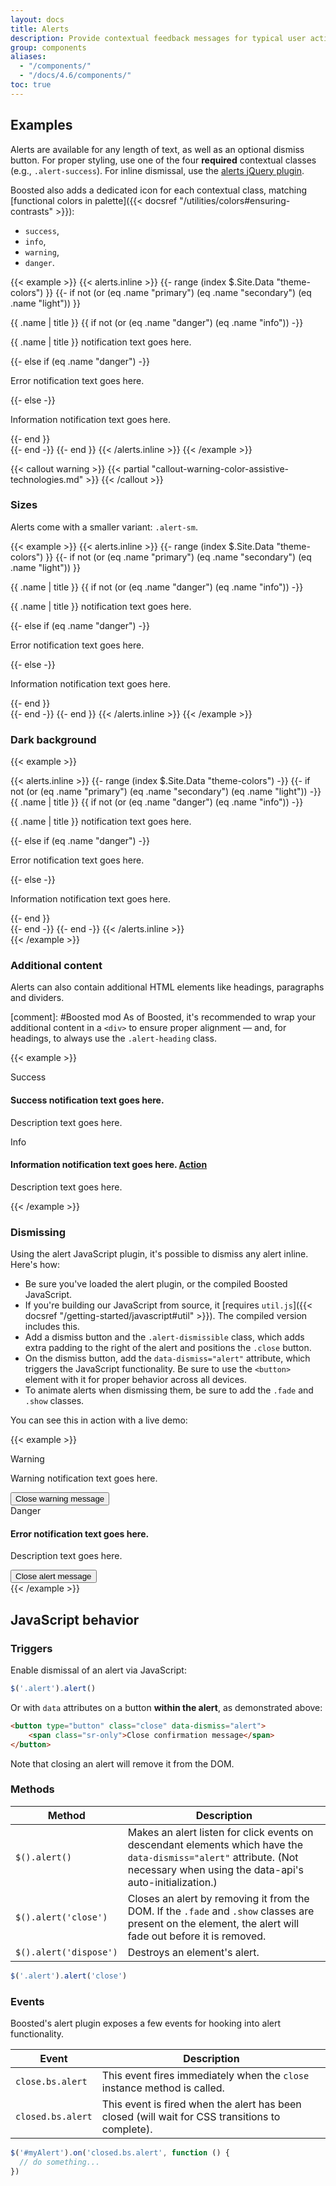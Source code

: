 ```yaml
---
layout: docs
title: Alerts
description: Provide contextual feedback messages for typical user actions with the handful of available and flexible alert messages.
group: components
aliases:
  - "/components/"
  - "/docs/4.6/components/"
toc: true
---
```


## Examples

Alerts are available for any length of text, as well as an optional dismiss button. For proper styling, use one of the four **required** contextual classes (e.g., `.alert-success`). For inline dismissal, use the [alerts jQuery plugin](#dismissing).

<!-- Boosted mod: alerts always have icon -->
Boosted also adds a dedicated icon for each contextual class, matching [functional colors in palette]({{< docsref "/utilities/colors#ensuring-contrasts" >}}):
* `success`,
* `info`,
* `warning`,
* `danger`.

<!-- Boosted mod: filter to use only functional colors -->
{{< example >}}
{{< alerts.inline >}}
{{- range (index $.Site.Data "theme-colors") }}
{{- if not (or (eq .name "primary") (eq .name "secondary") (eq .name "light")) }}
<div class="alert alert-{{ .name }}" role="alert">
  <span class="alert-icon"><span class="sr-only">{{ .name | title }}</span></span>
  {{ if not (or (eq .name "danger") (eq .name "info")) -}}
  <p>{{ .name | title }} notification text goes here.</p>
  {{- else if (eq .name "danger") -}}
  <p>Error notification text goes here.</p>
  {{- else -}}
  <p>Information notification text goes here.</p>
  {{- end }}
</div>{{- end -}}
{{- end }}
{{< /alerts.inline >}}
{{< /example >}}

{{< callout warning >}}
{{< partial "callout-warning-color-assistive-technologies.md" >}}
{{< /callout >}}

<!-- Boosted mod: links are perceivable globally -->

### Sizes

Alerts come with a smaller variant: `.alert-sm`.

{{< example >}}
{{< alerts.inline >}}
{{- range (index $.Site.Data "theme-colors") }}
{{- if not (or (eq .name "primary") (eq .name "secondary") (eq .name "light")) }}
<div class="alert alert-sm alert-{{ .name }}" role="alert">
  <span class="alert-icon"><span class="sr-only">{{ .name | title }}</span></span>
  {{ if not (or (eq .name "danger") (eq .name "info")) -}}
  <p>{{ .name | title }} notification text goes here.</p>
  {{- else if (eq .name "danger") -}}
  <p>Error notification text goes here.</p>
  {{- else -}}
  <p>Information notification text goes here.</p>
  {{- end }}
</div>{{- end -}}
{{- end }}
{{< /alerts.inline >}}
{{< /example >}}

### Dark background
 
{{< example >}}
<div class="bg-dark p-3">
  {{< alerts.inline >}}
  {{- range (index $.Site.Data "theme-colors") -}}
  {{- if not (or (eq .name "primary") (eq .name "secondary") (eq .name "light")) -}}
  <div class="alert alert-{{ .name }}" role="alert">
    <span class="alert-icon"><span class="sr-only">{{ .name | title }}</span></span>
    {{ if not (or (eq .name "danger") (eq .name "info")) -}}
    <p>{{ .name | title }} notification text goes here.</p>
    {{- else if (eq .name "danger") -}}
    <p>Error notification text goes here.</p>
    {{- else -}}
    <p>Information notification text goes here.</p>
    {{- end }}
  </div>{{- end -}}
  {{- end -}}
  {{< /alerts.inline >}}
</div>
{{< /example >}}

### Additional content

Alerts can also contain additional HTML elements like headings, paragraphs and dividers.

[comment]: #Boosted mod
As of Boosted, it's recommended to wrap your additional content in a `<div>` to ensure proper alignment — and, for headings, to always use the `.alert-heading` class.

{{< example >}}
<div class="alert alert-success" role="alert">
  <span class="alert-icon"><span class="sr-only">Success</span></span>
  <div>
      <h4 class="alert-heading">Success notification text goes here.</h4>
      <p>Description text goes here.</p>
  </div>
</div>
<div class="alert alert-info" role="alert">
  <span class="alert-icon"><span class="sr-only">Info</span></span>
  <div>
      <h4 class="alert-heading">Information notification text goes here. <a href="#">Action</a></h4>
      <p>Description text goes here.</p>
  </div>
</div>
{{< /example >}}


### Dismissing

Using the alert JavaScript plugin, it's possible to dismiss any alert inline. Here's how:

- Be sure you've loaded the alert plugin, or the compiled Boosted JavaScript.
- If you're building our JavaScript from source, it [requires `util.js`]({{< docsref "/getting-started/javascript#util" >}}). The compiled version includes this.
- Add a dismiss button and the `.alert-dismissible` class, which adds extra padding to the right of the alert and positions the `.close` button.
- On the dismiss button, add the `data-dismiss="alert"` attribute, which triggers the JavaScript functionality. Be sure to use the `<button>` element with it for proper behavior across all devices.
- To animate alerts when dismissing them, be sure to add the `.fade` and `.show` classes.

You can see this in action with a live demo:

{{< example >}}
<div class="alert alert-warning alert-dismissible fade show" role="alert">
  <span class="alert-icon"><span class="sr-only">Warning</span></span>
  <p>Warning notification text goes here.</p>
  <button type="button" class="close" data-dismiss="alert">
      <span class="sr-only">Close warning message</span>
  </button>
</div>
<div class="bg-dark p-3">
    <div class="alert alert-lg alert-danger alert-dismissible fade show mb-0" role="alert">
        <span class="alert-icon"><span class="sr-only">Danger</span></span>
        <div>
            <h4 class="alert-heading">Error notification text goes here.</h4>
            <p>Description text goes here.</p>
        </div>
        <button type="button" class="close" data-dismiss="alert">
            <span class="sr-only">Close alert message</span>
        </button>
    </div>
</div>
{{< /example >}}

## JavaScript behavior

### Triggers

Enable dismissal of an alert via JavaScript:

```js
$('.alert').alert()
```

Or with `data` attributes on a button **within the alert**, as demonstrated above:

<!-- Boosted mod: using visually hidden text instead of aria-label -->
```html
<button type="button" class="close" data-dismiss="alert">
    <span class="sr-only">Close confirmation message</span>
</button>
```

Note that closing an alert will remove it from the DOM.

### Methods

| Method | Description |
| --- | --- |
| `$().alert()` | Makes an alert listen for click events on descendant elements which have the `data-dismiss="alert"` attribute. (Not necessary when using the data-api's auto-initialization.) |
| `$().alert('close')` | Closes an alert by removing it from the DOM. If the `.fade` and `.show` classes are present on the element, the alert will fade out before it is removed. |
| `$().alert('dispose')` | Destroys an element's alert. |

```js
$('.alert').alert('close')
```

### Events

Boosted's alert plugin exposes a few events for hooking into alert functionality.

| Event | Description |
| --- | --- |
| `close.bs.alert` | This event fires immediately when the `close` instance method is called. |
| `closed.bs.alert` | This event is fired when the alert has been closed (will wait for CSS transitions to complete). |

```js
$('#myAlert').on('closed.bs.alert', function () {
  // do something...
})
```
